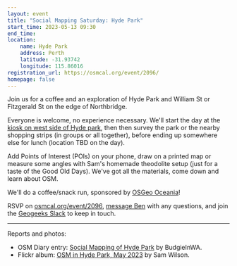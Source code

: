 ```yaml
---
layout: event
title: "Social Mapping Saturday: Hyde Park"
start_time: 2023-05-13 09:30
end_time: 
location:
    name: Hyde Park
    address: Perth
    latitude: -31.93742
    longitude: 115.86016
registration_url: https://osmcal.org/event/2096/
homepage: false
---
```

Join us for a coffee and an exploration of Hyde Park and William St or Fitzgerald St on the edge of Northbridge.

Everyone is welcome, no experience necessary. We'll start the day at the
[kiosk on west side of Hyde park](https://www.openstreetmap.org/node/436772767),
then then survey the park or the nearby shopping strips (in groups or all together),
before ending up somewhere else for lunch (location TBD on the day).

Add Points of Interest (POIs) on your phone, draw on a printed map or measure some angles with Sam's homemade theodolite setup
(just for a taste of the Good Old Days). We've got all the materials, come down and learn about OSM.

We'll do a coffee/snack run, sponsored by [OSGeo Oceania](https://wiki.osgeo.org/wiki/Oceania)!

RSVP on [osmcal.org/event/2096](https://osmcal.org/event/2096), [message Ben](https://www.openstreetmap.org/message/new/BudgieInWA) with any questions, and join the
[Geogeeks Slack](https://join.slack.com/t/geogeeks/shared_invite/zt-13fnotoqb-YkyMTmvwZEB_nDUis_30hw) to keep in touch.

----

Reports and photos:

* OSM Diary entry: [Social Mapping of Hyde Park](https://www.openstreetmap.org/user/BudgieInWA/diary/401544) by BudgieInWA.
* Flickr album: [OSM in Hyde Park, May 2023](https://www.flickr.com/photos/freosam/albums/72177720308571832) by Sam Wilson.
